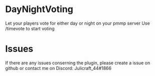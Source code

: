 # DayNightVoting
Let your players vote for either day or night on your pmmp server
Use /timevote to start voting

# Issues
If there are any issues conserning the plugin, please create a issue on github or contact me on Discord: Julicraft_44#1866
